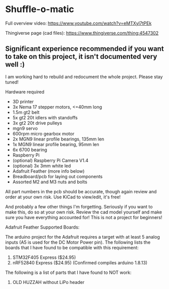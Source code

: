 # Shuffle-o-matic

Full overview video:
https://www.youtube.com/watch?v=eMTXyl7tPEk

Thingiverse page (cad files):
https://www.thingiverse.com/thing:4547302

## Significant experience recommended if you want to take on this project, it isn't documented very well :)
I am working hard to rebuild and redocument the whole project.  Please stay tuned!

Hardware required
- 3D printer
- 3x Nema 17 stepper motors, <=40mm long
- 1.5m gt2 belt
- 5x gt2 20t idlers with standoffs
- 3x gt2 20t drive pulleys
- mgn9 servo
- 600rpm micro gearbox motor
- 2x MGN9 linear profile bearings, 135mm len
- 1x MGN9 linear profile bearing, 95mm len
- 6x 6700 bearing
- Raspberry Pi
- (optional) Raspberry Pi Camera V1.4
- (optional) 3x 3mm white led
- Adafruit Feather (more info below)
- Breadboard/pcb for laying out components
- Assorted M2 and M3 nuts and bolts

All part numbers in the pcb should be accurate, though again review and order at your own risk. Use KiCad to view/edit, it's free!

And probably a few other things I'm forgetting. Seriously if you want to make this, do so at your own risk. Review the cad model yourself and make sure you have everything accounted for! This is not a project for beginners!


Adafruit Feather Supported Boards:

The arduino project for the Adafruit requires a target with at least 5 analog inputs (A5 is used for the DC Motor Power pin).  The following lists the boards that I have found to be compatible with this requirement:
1. STM32F405 Express ($24.95)
2. nRF52840 Express ($24.95) (Confirmed compiles arduino 1.8.13)



The following is a list of parts that I have found to NOT work:
1. OLD HUZZAH without LiPo header
